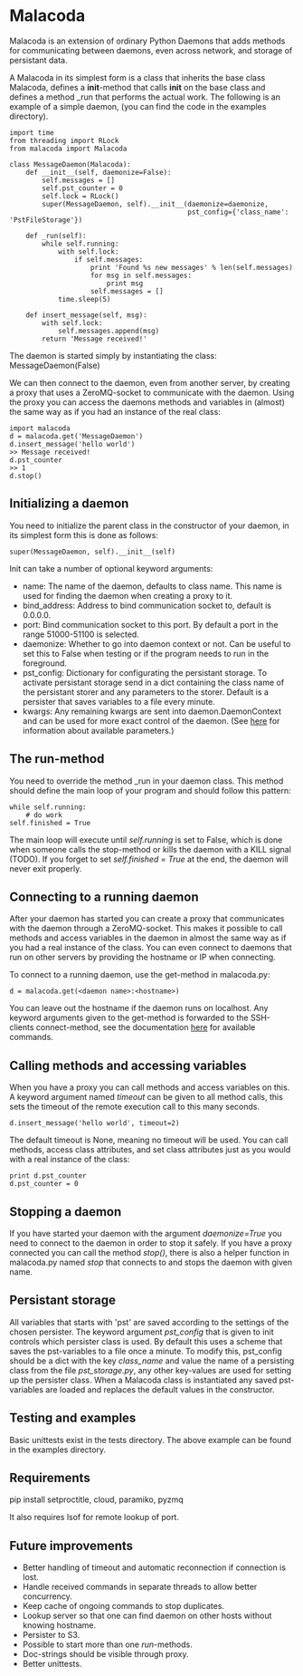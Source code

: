 
Malacoda
========

Malacoda is an extension of ordinary Python Daemons that adds methods for communicating
between daemons, even across network, and storage of persistant data.

A Malacoda in its simplest form is a class that inherits the base class Malacoda, defines a __init__-method that calls __init__ on the base class and defines a method _run that performs the actual work.
The following is an example of a simple daemon, (you can find the code in the examples directory).

    import time
    from threading import RLock
    from malacoda import Malacoda

    class MessageDaemon(Malacoda):
        def __init__(self, daemonize=False):
            self.messages = []
            self.pst_counter = 0
            self.lock = RLock()
            super(MessageDaemon, self).__init__(daemonize=daemonize,
                                                pst_config={'class_name': 'PstFileStorage'})

        def _run(self):
            while self.running:
                with self.lock:
                    if self.messages:
                        print 'Found %s new messages' % len(self.messages)
                        for msg in self.messages:
                            print msg
                        self.messages = []
                time.sleep(5)

        def insert_message(self, msg):
            with self.lock:
                self.messages.append(msg)
            return 'Message received!'
            
The daemon is started simply by instantiating the class:
    MessageDaemon(False)

We can then connect to the daemon, even from another server, by creating a proxy that uses a ZeroMQ-socket to communicate with the daemon. Using the proxy you can access the daemons methods and variables in (almost) the same way as if you had an instance of the real class:

    import malacoda
    d = malacoda.get('MessageDaemon')
    d.insert_message('hello world')
    >> Message received!
    d.pst_counter
    >> 1
    d.stop()

    
Initializing a daemon
---------------------
You need to initialize the parent class in the constructor of your daemon, in its simplest form
this is done as follows:

    super(MessageDaemon, self).__init__(self)

Init can take a number of optional keyword arguments:
 - name: The name of the daemon, defaults to class name. This name is used for finding the
 daemon when creating a proxy to it.
 - bind_address: Address to bind communication socket to, default is 0.0.0.0.
 - port: Bind communication socket to this port. By default a port in the range 51000-51100 is selected.
 - daemonize: Whether to go into daemon context or not. Can be useful to set this to False when
 testing or if the program needs to run in the foreground.
 - pst_config: Dictionary for configurating the persistant storage. To activate persistant storage send in a dict containing the class name of the persistant storer and any parameters to the storer. Default is a persister that saves variables to a file every minute.
 - kwargs: Any remaining kwargs are sent into daemon.DaemonContext and can be used for more exact control of the daemon. (See [here](http://legacy.python.org/dev/peps/pep-3143/#daemoncontext-objects) for information about available parameters.)

 The run-method
 --------------
You need to override the method _run in your daemon class. This method should define the main loop of your program and should follow this pattern:

    while self.running:
        # do work
    self.finished = True

The main loop will execute until *self.running* is set to False, which is done when someone calls the stop-method or kills the daemon with a KILL signal (TODO).
If you forget to set *self.finished = True* at the end, the daemon will never exit properly.

Connecting to a running daemon
------------------------------
After your daemon has started you can create a proxy that communicates with the daemon through a ZeroMQ-socket. This makes it possible to call methods and access variables in the daemon in almost the same way as if you had a real instance of the class. You can even connect to daemons that run on other servers by providing the hostname or IP when connecting.

To connect to a running daemon, use the get-method in malacoda.py:

    d = malacoda.get(<daemon name>:<hostname>)

You can leave out the hostname if the daemon runs on localhost.
Any keyword arguments given to the get-method is forwarded to the SSH-clients connect-method, see the documentation [here](http://docs.paramiko.org/en/latest/api/client.html#paramiko.client.SSHClient.connect) for available commands. 

Calling methods and accessing variables
---------------------------------------
When you have a proxy you can call methods and access variables on this.
A keyword argument named *timeout* can be given to all method calls, this sets the timeout of the remote execution call to this many seconds.

    d.insert_message('hello world', timeout=2)

The default timeout is None, meaning no timeout will be used.
You can call methods, access class attributes, and set class attributes just as you would with a real instance of the class:

    print d.pst_counter
    d.pst_counter = 0

Stopping a daemon
-----------------
If you have started your daemon with the argument *daemonize=True* you need to connect to the daemon in order to stop it safely.
If you have a proxy connected you can call the method *stop()*, there is also a helper function in malacoda.py named *stop* that connects to and stops the daemon with given name.

Persistant storage
------------------
All variables that starts with 'pst' are saved according to the settings of the chosen persister. The keyword argument *pst_config* that is given to init controls which persister class is used. By default this uses a scheme that saves the pst-variables to a file once a minute.
To modify this, pst_config should be a dict with the key *class_name* and value the name of a persisting class from the file *pst_storage.py*, any other key-values are used for setting up the persister class. 
When a Malacoda class is instantiated any saved pst-variables are loaded and replaces the default values in the constructor.

Testing and examples
--------------------
Basic unittests exist in the tests directory.
The above example can be found in the examples directory.

Requirements
------------
pip install setproctitle, cloud, paramiko, pyzmq

It also requires lsof for remote lookup of port.

Future improvements
-------------------
 - Better handling of timeout and automatic reconnection if connection is lost.
 - Handle received commands in separate threads to allow better concurrency.
 - Keep cache of ongoing commands to stop duplicates.
 - Lookup server so that one can find daemon on other hosts without knowing hostname.
 - Persister to S3.
 - Possible to start more than one *run*-methods.
 - Doc-strings should be visible through proxy.
 - Better unittests.
 